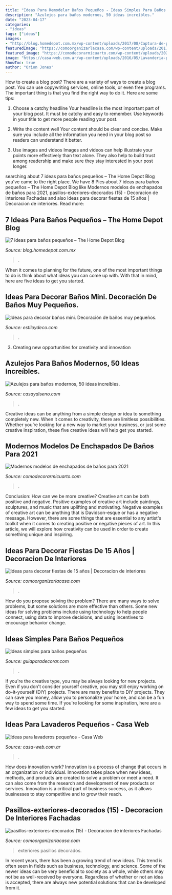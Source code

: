 ```yaml
---
title: "Ideas Para Remodelar Baños Pequeños - Ideas Simples Para Baños Pequeños"
description: "Azulejos para baños modernos, 50 ideas increíbles."
date: "2023-04-17"
categories:
- "ideas"
tags: ["ideas"]
images:
- "http://blog.homedepot.com.mx/wp-content/uploads/2017/08/Captura-de-pantalla-2018-01-17-a-las-1.22.09-p.m..png"
featuredImage: "https://comoorganizarlacasa.com/wp-content/uploads/2017/08/pasillos-exteriores-decorados-15.jpg"
featured_image: "https://comodecorarmicuarto.com/wp-content/uploads/2021/04/modelos-de-enchapados-de-banos-elegancia.jpg"
image: "https://casa-web.com.ar/wp-content/uploads/2016/05/Lavanderia-pequeña-moderna.jpg"
ShowToc: true
author: "Orion Jones"
---
```



How to create a blog post?
There are a variety of ways to create a blog post. You can use copywriting services, online tools, or even free programs. The important thing is that you find the right way to do it. Here are some tips:
1. Choose a catchy headline
Your headline is the most important part of your blog post. It must be catchy and easy to remember. Use keywords in your title to get more people reading your post.

2. Write the content well
Your content should be clear and concise. Make sure you include all the information you need in your blog post so readers can understand it better.

3. Use images and videos
Images and videos can help illustrate your points more effectively than text alone. They also help to build trust among readership and make sure they stay interested in your post longer.


	

		
searching about 7 ideas para baños pequeños – The Home Depot Blog you've came to the right place. We have 8 Pics about 7 ideas para baños pequeños – The Home Depot Blog like Modernos modelos de enchapados de baños para 2021, pasillos-exteriores-decorados (15) - Decoracion de interiores Fachadas and also Ideas para decorar fiestas de 15 años | Decoracion de interiores. Read more:
		
    
## 7 Ideas Para Baños Pequeños – The Home Depot Blog

<img loading=lazy src="http://blog.homedepot.com.mx/wp-content/uploads/2017/08/Captura-de-pantalla-2018-01-17-a-las-1.22.09-p.m..png" onerror="this.onerror=null;this.src='https://tse3.mm.bing.net/th?id=OIP.606UXacMIs4kgaZEvRPx5AHaK9&amp;pid=15.1';" alt="7 ideas para baños pequeños – The Home Depot Blog">

_Source: blog.homedepot.com.mx_

>. 

	

When it comes to planning for the future, one of the most important things to do is think about what ideas you can come up with. With that in mind, here are five ideas to get you started. 

    
## Ideas Para Decorar Baños Mini. Decoración De Baños Muy Pequeños.

<img loading=lazy src="https://www.estiloydeco.com/wp-content/uploads/2019/07/banos-mini-5.jpg" onerror="this.onerror=null;this.src='https://tse2.mm.bing.net/th?id=OIP.hkZVJeuWq-d9w_IljReDkwHaKS&amp;pid=15.1';" alt="Ideas para decorar baños mini. Decoración de baños muy pequeños.">

_Source: estiloydeco.com_

>. 

	

3. Creating new opportunities for creativity and innovation 

    
## Azulejos Para Baños Modernos, 50 Ideas Increíbles.

<img loading=lazy src="https://casaydiseno.com/wp-content/uploads/2015/03/flores-moderno-azulejos-baño-baratos.jpg" onerror="this.onerror=null;this.src='https://tse2.mm.bing.net/th?id=OIP.wZu5BunONKFctPsw6e816AHaE7&amp;pid=15.1';" alt="Azulejos para baños modernos, 50 ideas increíbles.">

_Source: casaydiseno.com_

>. 

	

Creative ideas can be anything from a simple design or idea to something completely new. When it comes to creativity, there are limitless possibilities. Whether you’re looking for a new way to market your business, or just some creative inspiration, these five creative ideas will help get you started.

    
## Modernos Modelos De Enchapados De Baños Para 2021

<img loading=lazy src="https://comodecorarmicuarto.com/wp-content/uploads/2021/04/modelos-de-enchapados-de-banos-elegancia.jpg" onerror="this.onerror=null;this.src='https://tse1.mm.bing.net/th?id=OIP.dYcV3z8ffkAJSuHBvdoirwHaJ4&amp;pid=15.1';" alt="Modernos modelos de enchapados de baños para 2021">

_Source: comodecorarmicuarto.com_

>. 

	

Conclusion: How can we be more creative?
Creative art can be both positive and negative. Positive examples of creative art include paintings, sculptures, and music that are uplifting and motivating. Negative examples of creative art can be anything that is Davidson-esque or has a negative message. However, there are some things that are essential to any artist's toolkit when it comes to creating positive or negative pieces of art. In this article, we will explore how creativity can be used in order to create something unique and inspiring.

    
## Ideas Para Decorar Fiestas De 15 Años | Decoracion De Interiores

<img loading=lazy src="http://comoorganizarlacasa.com/wp-content/uploads/2018/03/ideas-para-decorar-fiestas-de-15-anos-6.jpg" onerror="this.onerror=null;this.src='https://tse3.mm.bing.net/th?id=OIP.MBSpEMnBICRFm43be6XUmQHaNk&amp;pid=15.1';" alt="Ideas para decorar fiestas de 15 años | Decoracion de interiores">

_Source: comoorganizarlacasa.com_

>. 

	

How do you propose solving the problem?
There are many ways to solve problems, but some solutions are more effective than others. Some new ideas for solving problems include using technology to help people connect, using data to improve decisions, and using incentives to encourage behavior change.

    
## Ideas Simples Para Baños Pequeños

<img loading=lazy src="https://www.guiaparadecorar.com/wp-content/uploads/2012/09/Ideas-para-cuartos-de-bano-pequenos-01.jpg" onerror="this.onerror=null;this.src='https://tse4.mm.bing.net/th?id=OIP.19hMIHf6Lg-vQdennmRbkgAAAA&amp;pid=15.1';" alt="Ideas simples para baños pequeños">

_Source: guiaparadecorar.com_

>. 

	

If you're the creative type, you may be always looking for new projects. Even if you don't consider yourself creative, you may still enjoy working on do-it-yourself (DIY) projects. There are many benefits to DIY projects. They can save you money, allow you to personalize your home, and can be a fun way to spend some time. If you're looking for some inspiration, here are a few ideas to get you started.

    
## Ideas Para Lavaderos Pequeños - Casa Web

<img loading=lazy src="https://casa-web.com.ar/wp-content/uploads/2016/05/Lavanderia-pequeña-moderna.jpg" onerror="this.onerror=null;this.src='https://tse1.mm.bing.net/th?id=OIP.nOCTvbiAPFacPkDW36CDxQAAAA&amp;pid=15.1';" alt="Ideas para lavaderos pequeños - Casa Web">

_Source: casa-web.com.ar_

>. 

	

How does innovation work?
Innovation is a process of change that occurs in an organization or individual. Innovation takes place when new ideas, methods, and products are created to solve a problem or meet a need. It can also come from the research and development of new products or services. Innovation is a critical part of business success, as it allows businesses to stay competitive and to grow their reach.

    
## Pasillos-exteriores-decorados (15) - Decoracion De Interiores Fachadas

<img loading=lazy src="https://comoorganizarlacasa.com/wp-content/uploads/2017/08/pasillos-exteriores-decorados-15.jpg" onerror="this.onerror=null;this.src='https://tse3.mm.bing.net/th?id=OIP.8IvT0psbGXSWykqgwlfXZQAAAA&amp;pid=15.1';" alt="pasillos-exteriores-decorados (15) - Decoracion de interiores Fachadas">

_Source: comoorganizarlacasa.com_

>exteriores pasillos decorados. 

	

In recent years, there has been a growing trend of new ideas. This trend is often seen in fields such as business, technology, and science. Some of the newer ideas can be very beneficial to society as a whole, while others may not be as well-received by everyone. Regardless of whether or not an idea is accepted, there are always new potential solutions that can be developed from it.

